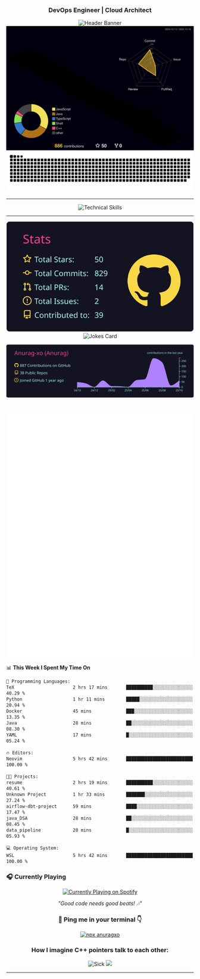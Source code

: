 <div align="center">
  
### DevOps Engineer | Cloud Architect 
<img src="https://capsule-render.vercel.app/api?type=waving&color=gradient&customColorList=6,11,20&height=190&section=header&text=Anurag&fontSize=55&fontColor=fff&animation=twinkling&fontAlignY=32&desc=Building%20Scalable%20and%20Resilient%20Cloud%20Infrastructure&descAlignY=52&descAlign=50" alt="Header Banner" />
</div>
<div align="center">
<!-- 3D Contribution Graph -->
<a href="https://github.com/Anurag-xo">
  <img src="https://github.com/Anurag-xo/Anurag-xo/blob/main/profile-3d-contrib/profile-night-rainbow.svg" alt="3D Contribution Graph" />
</a>
<!-- Snake Graph -->
<picture>
  <source media="(prefers-color-scheme: dark)" srcset="./github-contribution-snake-dark.svg" />
  <source media="(prefers-color-scheme: light)" srcset="./github-contribution-snake.svg" />
  <img alt="GitHub Contribution Snake Animation" src="./github-contribution-snake.svg" />
</picture>
</div>

---

<div align="center">
<img src="https://skillicons.dev/icons?i=aws,gcp,azure,kubernetes,docker,terraform,ansible,linux,python,nodejs,java,cpp,go,javascript,fastapi,django,githubactions,jenkins,kafka,prometheus,grafana,redis,postgres,supabase,nginx,bash,mysql,vim,gitlab,mongodb&theme=dark" alt="Technical Skills" />
</div>

---

<div align="center">
<!-- <img src="https://github-readme-stats.vercel.app/api?username=Anurag-xo&show_icons=true&theme=radical&hide_border=true&count_private=true&include_all_commits=true&custom_title=Development%20Activity" alt="GitHub Stats" />

<img src="https://streak-stats.demolab.com/?user=Anurag-xo&theme=radical&hide_border=true&date_format=M%20j%5B%2C%20Y%5D&fire=FF6B35&ring=FF6B35" alt="GitHub Streak" />

<img src="https://github-readme-activity-graph.vercel.app/graph?username=Anurag-xo&theme=redical&hide_border=true&custom_title=Contribution%20Timeline" alt="Contribution Graph" /> -->

<!-- [![](https://raw.githubusercontent.com/Anurag-xo/Anurag-xo/main/profile-summary-card-output/radical/1-repos-per-language.svg)](https://github.com/vn7n24fzkq/github-profile-summary-cards) -->
<!-- [![](https://raw.githubusercontent.com/Anurag-xo/Anurag-xo/main/profile-summary-card-output/radical/2-most-commit-language.svg)](https://github.com/vn7n24fzkq/github-profile-summary-cards) -->

[![](https://raw.githubusercontent.com/Anurag-xo/Anurag-xo/main/profile-summary-card-output/radical/3-stats.svg)](https://github.com/vn7n24fzkq/github-profile-summary-cards)
![Jokes Card](https://readme-jokes.vercel.app/api?theme=radical)

<!-- [![](https://raw.githubusercontent.com/Anurag-xo/Anurag-xo/main/profile-summary-card-output/radical/4-productive-time.svg)](https://github.com/vn7n24fzkq/github-profile-summary-cards) -->

[![](https://raw.githubusercontent.com/Anurag-xo/Anurag-xo/main/profile-summary-card-output/radical/0-profile-details.svg)](https://github.com/vn7n24fzkq/github-profile-summary-cards)

## </div>

<div align="center">
    <a href="https://monkeytype.com/profile/Aethelstan">
        <img src="https://raw.githubusercontent.com/Anurag-xo/Anurag-xo/monkeytype-readme/monkeytype-readme-pb.svg" alt="My Monkeytype profile" />
    </a>
</div>

<!--START_SECTION:waka-->
📊 **This Week I Spent My Time On** 

```text
💬 Programming Languages: 
TeX                      2 hrs 17 mins       ██████████░░░░░░░░░░░░░░░   40.29 % 
Python                   1 hr 11 mins        █████░░░░░░░░░░░░░░░░░░░░   20.94 % 
Docker                   45 mins             ███░░░░░░░░░░░░░░░░░░░░░░   13.35 % 
Java                     28 mins             ██░░░░░░░░░░░░░░░░░░░░░░░   08.30 % 
YAML                     17 mins             █░░░░░░░░░░░░░░░░░░░░░░░░   05.24 % 

🔥 Editors: 
Neovim                   5 hrs 42 mins       █████████████████████████   100.00 % 

🐱‍💻 Projects: 
resume                   2 hrs 19 mins       ██████████░░░░░░░░░░░░░░░   40.61 % 
Unknown Project          1 hr 33 mins        ███████░░░░░░░░░░░░░░░░░░   27.24 % 
airflow-dbt-project      59 mins             ████░░░░░░░░░░░░░░░░░░░░░   17.47 % 
java_DSA                 28 mins             ██░░░░░░░░░░░░░░░░░░░░░░░   08.45 % 
data_pipeline            20 mins             █░░░░░░░░░░░░░░░░░░░░░░░░   05.93 % 

💻 Operating System: 
WSL                      5 hrs 42 mins       █████████████████████████   100.00 % 
```


<!--END_SECTION:waka-->

### 🎧 Currently Playing

<div align="center">
<a href="https://anuragxo.pythonanywhere.com/link">
  <img src="https://anuragxo.pythonanywhere.com?spin=true&scan=true&eq_color=rainbow&theme=dark" alt="Currently Playing on Spotify" />
</a>

_"Good code needs good beats! 🎶"_

<h3 align="center">📡 Ping me in your terminal 👇</h3>

<p align="center">
  <a href="https://www.npmjs.com/package/anuragxo" target="_blank">
    <img src="https://img.shields.io/badge/run%20this%20command-npx%20anuragxo-blueviolet?style=for-the-badge&logo=npm" alt="npx anuragxo">
  </a>
</p>

<!-- <img src="https://media3.giphy.com/media/v1.Y2lkPTc5MGI3NjExd2NmZ29leWVyYzNpZDNpOTZ1eGVqaWR4YXE0OHNtcjJrbTNjcGtpZyZlcD12MV9pbnRlcm5hbF9naWZfYnlfaWQmY3Q9Zw/MDJ9IbxxvDUQM/giphy.gif" width="400" alt="Coding Life"/>

_"That's all folks! Keep coding and keep memeing!"_ -->
<h3 align="center">How I imagine C++ pointers talk to each other:</h3>
<img src="https://media2.giphy.com/media/v1.Y2lkPTc5MGI3NjExY3o2cWpuNWhqNG03ZXVxcHYydGZ2eHAwYnR4NDVvNnZhY2hjYm1kMiZlcD12MV9pbnRlcm5hbF9naWZfYnlfaWQmY3Q9Zw/4tQmuMGdah3B6/giphy.gif" width="400" alt="Sick"/>
<img src="https://capsule-render.vercel.app/api?type=waving&color=gradient&customColorList=6,11,20&height=190&section=footer&animation=twinkling"/>
</div>

---
